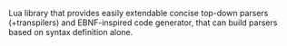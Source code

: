 Lua library that provides easily extendable concise top-down parsers (+transpilers) and EBNF-inspired code generator, that can build parsers based on syntax definition alone.
